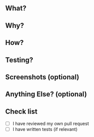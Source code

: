 ## What?

## Why?

## How?

## Testing?

## Screenshots (optional)

## Anything Else? (optional)

## Check list

- [ ] I have reviewed my own pull request
- [ ] I have written tests (if relevant)
